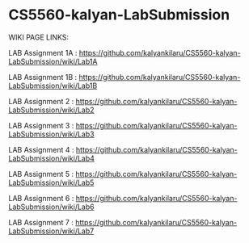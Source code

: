 # CS5560-kalyan-LabSubmission

WIKI PAGE LINKS:

LAB Assignment 1A : <a>https://github.com/kalyankilaru/CS5560-kalyan-LabSubmission/wiki/Lab1A</a>

LAB Assignment 1B : <a>https://github.com/kalyankilaru/CS5560-kalyan-LabSubmission/wiki/Lab1B</a>

LAB Assignment 2 : <a>https://github.com/kalyankilaru/CS5560-kalyan-LabSubmission/wiki/Lab2</a>

LAB Assignment 3 : <a>https://github.com/kalyankilaru/CS5560-kalyan-LabSubmission/wiki/Lab3</a>

LAB Assignment 4 : <a>https://github.com/kalyankilaru/CS5560-kalyan-LabSubmission/wiki/Lab4</a>

LAB Assignment 5 : <a>https://github.com/kalyankilaru/CS5560-kalyan-LabSubmission/wiki/Lab5</a>

LAB Assignment 6 : <a>https://github.com/kalyankilaru/CS5560-kalyan-LabSubmission/wiki/Lab6</a>

LAB Assignment 7 : <a>https://github.com/kalyankilaru/CS5560-kalyan-LabSubmission/wiki/Lab7</a>
